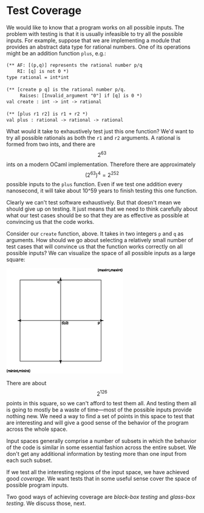 # Test Coverage

We would like to know that a program works on all possible inputs. The
problem with testing is that it is usually infeasible to try all the
possible inputs. For example, suppose that we are implementing a module
that provides an abstract data type for rational numbers. One of its
operations might be an addition function `plus`, e.g.:

```
(** AF: [(p,q)] represents the rational number p/q
    RI: [q] is not 0 *)
type rational = int*int

(** [create p q] is the rational number p/q.
     Raises: [Invalid_argument "0"] if [q] is 0 *)
val create : int -> int -> rational

(** [plus r1 r2] is r1 + r2 *)
val plus : rational -> rational -> rational
```

What would it take to exhaustively test just this one function? We'd
want to try all possible rationals as both the `r1` and `r2` arguments.
A rational is formed from two ints, and there are $$2^{63}$$ ints on a
modern OCaml implementation. Therefore there are approximately
$$(2^{63})^4 = 2^{252}$$ possible inputs to the `plus` function. Even
if we test one addition every nanosecond, it will take about 10^59 years
to finish testing this one function.

Clearly we can't test software exhaustively. But that doesn't mean we
should give up on testing. It just means that we need to think carefully
about what our test cases should be so that they are as effective as
possible at convincing us that the code works.

Consider our `create` function, above. It takes in two integers `p` and
`q` as arguments. How should we go about selecting a relatively small
number of test cases that will convince us that the function works
correctly on all possible inputs? We can visualize the space of all
possible inputs as a large square:

![](create_inputs.gif)

There are about $$2^{126}$$ points in this square, so we can't afford
to test them all. And testing them all is going to mostly be a waste of
time&mdash;most of the possible inputs provide nothing new. We need a
way to find a set of points in this space to test that are interesting
and will give a good sense of the behavior of the program across the
whole space.

Input spaces generally comprise a number of subsets in which the
behavior of the code is similar in some essential fashion across the
entire subset. We don't get any additional information by testing more
than one input from each such subset.

If we test all the interesting regions of the input space, we have
achieved good *coverage*. We want tests that in some useful sense
cover the space of possible program inputs.

Two good ways of achieving coverage are *black-box testing* 
and *glass-box testing*.  We discuss those, next.
